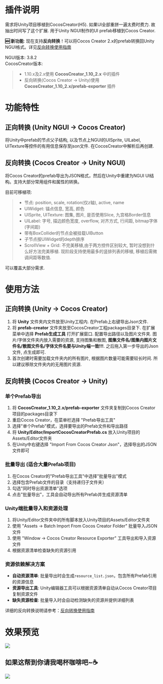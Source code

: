 # 插件说明
需求将Unity项目移植到CocosCreator(H5). 如果UI全部重拼一遍太费时费力. 故抽出时间写了这个扩展. 用于Unity NGUI制作的UI prefab移植到Cocos Creator.

**🆕 新功能**: 现在支持**反向转换**！可以将Cocos Creator 2.x的prefab转换回Unity NGUI格式。详见[反向转换使用指南](./REVERSE_CONVERSION_GUIDE.md)

NGUI版本: 3.8.2<br>
CocosCreator版本: 
> * 1.10.x及2.x使用 **CocosCreator_1.10_2.x** 中的插件
> * 反向转换(Cocos Creator → Unity)使用 **CocosCreator_1.10_2.x/prefab-exporter** 插件

# 功能特性

## 正向转换 (Unity NGUI → Cocos Creator)
将Unity中prefab的节点父子结构, 以及节点上NGUI的UISprite, UILabel, UITexture等控件的有用信息保存至json文件. 在CocosCreator中解析后再创建.

## 反向转换 (Cocos Creator → Unity NGUI)
将Cocos Creator的prefab导出为JSON格式，然后在Unity中重建为NGUI UI结构。支持大部分常用组件和属性的转换。

目前可移植项:
> * 节点: position, scale, rotation(仅z轴), active, name
> * UIWidget: 锚点信息, 宽高, 颜色
> * UISprite, UITexture: 图集, 图片, 是否使用Slice, 九宫格Border信息
> * UILabel: 字号, 描边颜色宽度, overflow, 对齐方式, 行间距, bitmap字体(字间距)
> * 带有BoxCollider的节点会被挂载UIButton
> * 子节点按UIWidget的depth排序
> * ScrollView + Grid: 不完美移植,由于两方控件区别较大, 暂时没想到什么好方法完美移植. 现阶段支持使用最多的竖排列表的移植, 移植后需微调间距等数值.

可以覆盖大部分需求.

# 使用方法

## 正向转换 (Unity → Cocos Creator)
1. 将 **Unity** 文件夹内文件放至Unity工程内. 在Prefab上右键导出Json文件.
2. 将 **prefab-creator** 文件夹放至CocosCreator工程packages目录下. 在扩展菜单中选择 **Prefab生成工具** 打开扩展窗口. 配置导出路径以及图片文件夹. 图片/字体文件夹内放入需要的资源, 支持图集和散图, **图集文件名/图集内图片文件名/散图文件名/字体文件名要与Unity端一致!!!**. 之后拖入第一步导出的Json文件, 点生成即可. 
3. 首次创建时需要加载文件夹内的所有图片, 根据图片数量可能需要较长时间. 所以建议移除文件夹内的无用图片资源.

## 反向转换 (Cocos Creator → Unity)

### 单个Prefab导出
1. 将 **CocosCreator_1.10_2.x/prefab-exporter** 文件夹复制到Cocos Creator项目的packages目录下
2. 重启Cocos Creator，在菜单栏选择 "Prefab导出工具"
3. 选择"单个Prefab"模式，选择要导出的Prefab文件和导出路径
4. 将 **Unity/Editor/ImportCocosCreatorPrefab.cs** 放入Unity项目的Assets/Editor文件夹
5. 在Unity中右键选择 "Import From Cocos Creator Json"，选择导出的JSON文件即可

### 批量导出 (适合大量Prefab项目)
1. 在Cocos Creator的"Prefab导出工具"中选择"批量导出"模式
2. 选择包含Prefab文件的目录（支持递归子文件夹）
3. 勾选"同时导出资源清单"选项
4. 点击"批量导出"，工具会自动导出所有Prefab并生成资源清单

### Unity端批量导入和资源处理
1. 将Unity/Editor文件夹中的所有脚本放入Unity项目的Assets/Editor文件夹
2. 使用 "Assets -> Batch Import From Cocos Creator Folder" 批量导入JSON文件
3. 使用 "Window -> Cocos Creator Resource Exporter" 工具导出和导入资源文件
4. 根据资源清单检查缺失的资源引用

### 资源依赖解决方案
- **自动资源清单**: 批量导出时会生成`resource_list.json`，包含所有Prefab引用的资源信息
- **资源导出工具**: Unity编辑器工具可以根据资源清单自动从Cocos Creator项目复制资源文件
- **缺失资源检查**: 批量导入时会自动检测缺失的资源并提供详细列表

详细的反向转换说明请参考：[反向转换使用指南](./REVERSE_CONVERSION_GUIDE.md)

# 效果预览
![](https://github.com/glegoo/ngui-cocos-creator-convertor/blob/master/example.gif?raw=true)

## 如果这帮到你请我喝杯咖啡吧~:coffee:
![](https://github.com/glegoo/ngui-cocos-creator-convertor/blob/master/hmj.png?raw=true&v=2)